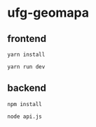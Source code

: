 # ufg-geomapa

## frontend
```
yarn install
```
```
yarn run dev
```

## backend
```
npm install
```
```
node api.js
```